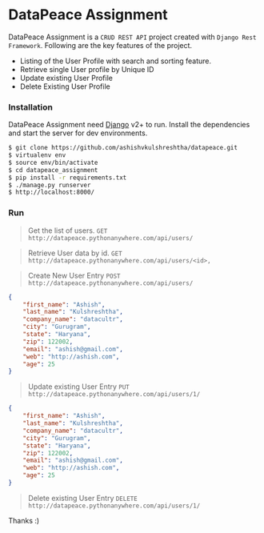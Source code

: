 # DataPeace Assignment


DataPeace Assignment is a `CRUD REST API` project created with `Django Rest Framework`. Following are the key features of the project.

  - Listing of the User Profile with search and sorting feature.
  - Retrieve single User profile by Unique ID
  - Update existing User Profile
  - Delete Existing User Profile



### Installation

DataPeace Assignment need [Django](https://www.djangoproject.com/) v2+ to run.
Install the dependencies and start the server for dev environments.

```sh
$ git clone https://github.com/ashishvkulshreshtha/datapeace.git
$ virtualenv env
$ source env/bin/activate
$ cd datapeace_assignment
$ pip install -r requirements.txt
$ ./manage.py runserver
$ http://localhost:8000/
```

### Run
>Get the list of users.
`GET` `http://datapeace.pythonanywhere.com/api/users/`

>Retrieve User data by id.
`GET` `http://datapeace.pythonanywhere.com/api/users/<id>,`

>Create New User Entry
`POST` `http://datapeace.pythonanywhere.com/api/users/`
```JSON
{
    "first_name": "Ashish",
    "last_name": "Kulshreshtha",
    "company_name": "datacultr",
    "city": "Gurugram",
    "state": "Haryana",
    "zip": 122002,
    "email": "ashish@gmail.com",
    "web": "http://ashish.com",
    "age": 25
}
```


>Update existing User Entry
`PUT` `http://datapeace.pythonanywhere.com/api/users/1/`
```JSON
{
    "first_name": "Ashish",
    "last_name": "Kulshreshtha",
    "company_name": "datacultr",
    "city": "Gurugram",
    "state": "Haryana",
    "zip": 122002,
    "email": "ashish@gmail.com",
    "web": "http://ashish.com",
    "age": 25
}
```

>Delete existing User Entry
`DELETE` `http://datapeace.pythonanywhere.com/api/users/1/`

Thanks :)